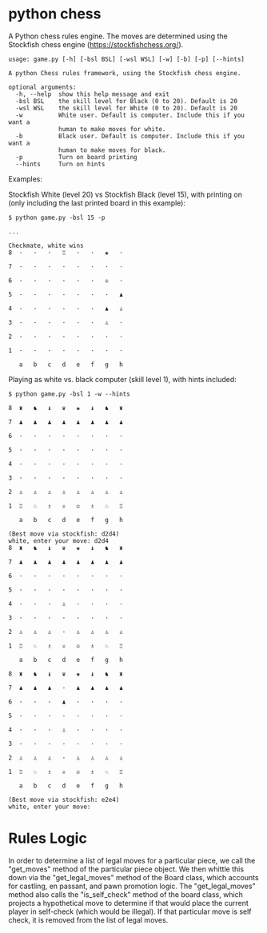 # python chess
A Python chess rules engine. The moves are determined using the Stockfish chess engine (https://stockfishchess.org/).
```
usage: game.py [-h] [-bsl BSL] [-wsl WSL] [-w] [-b] [-p] [--hints]

A python Chess rules framework, using the Stockfish chess engine.

optional arguments:
  -h, --help  show this help message and exit
  -bsl BSL    the skill level for Black (0 to 20). Default is 20
  -wsl WSL    the skill level for White (0 to 20). Default is 20
  -w          White user. Default is computer. Include this if you want a
              human to make moves for white.
  -b          Black user. Default is computer. Include this if you want a
              human to make moves for black.
  -p          Turn on board printing
  --hints     Turn on hints
```

Examples:

Stockfish White (level 20) vs Stockfish Black (level 15), with printing on (only including the last printed board in this example):

```
$ python game.py -bsl 15 -p

...

Checkmate, white wins
8  ·   ·   ·   ♖   ·   ·   ♚   ·  

7  ·   ·   ·   ·   ·   ·   ·   ·  

6  ·   ·   ·   ·   ·   ·   ♔   ·  

5  ·   ·   ·   ·   ·   ·   ·   ♟  

4  ·   ·   ·   ·   ·   ·   ♟   ♙  

3  ·   ·   ·   ·   ·   ·   ♙   ·  

2  ·   ·   ·   ·   ·   ·   ·   ·  

1  ·   ·   ·   ·   ·   ·   ·   ·  

   a   b   c   d   e   f   g   h  

```

Playing as white vs. black computer (skill level 1), with hints included:
```
$ python game.py -bsl 1 -w --hints

8  ♜   ♞   ♝   ♛   ♚   ♝   ♞   ♜  

7  ♟   ♟   ♟   ♟   ♟   ♟   ♟   ♟  

6  ·   ·   ·   ·   ·   ·   ·   ·  

5  ·   ·   ·   ·   ·   ·   ·   ·  

4  ·   ·   ·   ·   ·   ·   ·   ·  

3  ·   ·   ·   ·   ·   ·   ·   ·  

2  ♙   ♙   ♙   ♙   ♙   ♙   ♙   ♙  

1  ♖   ♘   ♗   ♕   ♔   ♗   ♘   ♖  

   a   b   c   d   e   f   g   h  

(Best move via stockfish: d2d4)
white, enter your move: d2d4
8  ♜   ♞   ♝   ♛   ♚   ♝   ♞   ♜  

7  ♟   ♟   ♟   ♟   ♟   ♟   ♟   ♟  

6  ·   ·   ·   ·   ·   ·   ·   ·  

5  ·   ·   ·   ·   ·   ·   ·   ·  

4  ·   ·   ·   ♙   ·   ·   ·   ·  

3  ·   ·   ·   ·   ·   ·   ·   ·  

2  ♙   ♙   ♙   ·   ♙   ♙   ♙   ♙  

1  ♖   ♘   ♗   ♕   ♔   ♗   ♘   ♖  

   a   b   c   d   e   f   g   h  

8  ♜   ♞   ♝   ♛   ♚   ♝   ♞   ♜  

7  ♟   ♟   ♟   ·   ♟   ♟   ♟   ♟  

6  ·   ·   ·   ♟   ·   ·   ·   ·  

5  ·   ·   ·   ·   ·   ·   ·   ·  

4  ·   ·   ·   ♙   ·   ·   ·   ·  

3  ·   ·   ·   ·   ·   ·   ·   ·  

2  ♙   ♙   ♙   ·   ♙   ♙   ♙   ♙  

1  ♖   ♘   ♗   ♕   ♔   ♗   ♘   ♖  

   a   b   c   d   e   f   g   h  

(Best move via stockfish: e2e4)
white, enter your move: 

```

# Rules Logic

In order to determine a list of legal moves for a particular piece, we call the "get_moves" method of the particular piece object. We then whittle this down via the "get_legal_moves" method of the Board class, which accounts for castling, en passant, and pawn promotion logic. The "get_legal_moves" method also calls the "is_self_check" method of the board class, which projects a hypothetical move to determine if that would place the current player in self-check (which would be illegal). If that particular move is self check, it is removed from the list of legal moves.
